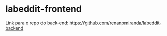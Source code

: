 # labeddit-frontend

Link para o repo do back-end: https://github.com/renanpmiranda/labeddit-backend
